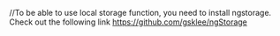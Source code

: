 //To be able to use local storage function, you need to install ngstorage.
Check out the following link
https://github.com/gsklee/ngStorage
